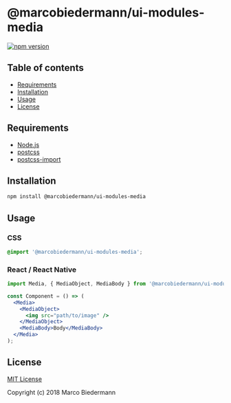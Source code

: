 # @marcobiedermann/ui-modules-media

[![npm version](https://badge.fury.io/js/%40marcobiedermann%2Fui-modules-media.svg)](https://badge.fury.io/js/%40marcobiedermann%2Fui-modules-media)

## Table of contents

- [Requirements](#requirements)
- [Installation](#installation)
- [Usage](#usage)
- [License](#license)

## Requirements

- [Node.js](https://nodejs.org)
- [postcss](https://github.com/postcss/postcss)
- [postcss-import](https://github.com/postcss/postcss-import)

## Installation

```sh
npm install @marcobiedermann/ui-modules-media
```

## Usage

### CSS

```css
@import '@marcobiedermann/ui-modules-media';
```

### React / React Native

```jsx
import Media, { MediaObject, MediaBody } from '@marcobiedermann/ui-modules-media/react';

const Component = () => (
  <Media>
    <MediaObject>
      <img src="path/to/image" />
    </MediaObject>
    <MediaBody>Body</MediaBody>
  </Media>
);
```

## License

[MIT License](../../LICENSE)

Copyright (c) 2018 Marco Biedermann
